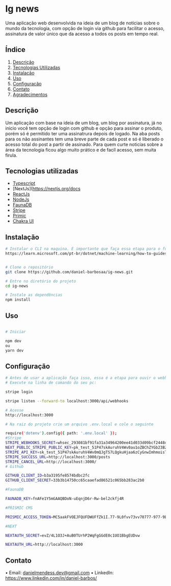 # Ig news

Uma aplicação web desenvolvida na ideia de um blog de noticias sobre o mundo da tecnologia, com opção de login via github para facilitar o acesso, assinatura de valor único que da acesso a todos os posts em tempo real.

##  Índice

1. [Descrição](#descrição)
2. [Tecnologias Utilizadas](#tecnologias-utilizadas)
3. [Instalação](#instalação)
4. [Uso](#uso)
5. [Configuração](#configuração)
6. [Contato](#contato)
7. [Agradecimentos](#agradecimentos)


## Descrição 

Um aplicação com base na ideia de um blog, um blog por assinatura, já no inicio você tem opção de login com github e opção para assinar o produto, porém só é permitido ter uma assinatrura depois de logado. Na aba posts para os não assinantes tem uma breve parte de cada post e só é liberado o acesso total do post a partir de assinado. Para quem curte noticias sobre a área da tecnologia ficou algo muito prático e de facíl acesso, sem muita firula.

## Tecnologias utilizadas 

- [Typescript](https://www.typescriptlang.org/docs/)
- [NextJs](https://nextjs.org/docs
- [ReactJs](https://legacy.reactjs.org/docs/getting-started.html)
- [NodeJs](https://nodejs.org/docs/latest/api/)
- [FaunaDB](https://docs.fauna.com/fauna/current/)
- [Stripe](https://docs.stripe.com/payments?payments=popular)
- [Primic](https://prismic.io/docs)
- [Chakra UI](https://v2.chakra-ui.com/docs/components)


## Instalação

```sh
# Instalar o CLI na maquina. É importante que faça essa etapa para o funcionamento correto da aplicação
https://learn.microsoft.com/pt-br/dotnet/machine-learning/how-to-guides/install-ml-net-cli?tabs=windows


# Clone o repositório
git clone https://github.com/daniel-barbosaa/ig-news.git

# Entre no diretório do projeto
cd ig-news

# Instale as dependências
npm install

```

## Uso

```sh

# Iniciar

npm dev
ou
yarn dev

```
## Configuração

```sh
# Antes de usar a aplicação faça isso, essa é a etapa para ouvir o webhooks da aplicação para que funcione conforme o esperado
# Execute na linha de comando do seu pc:

stripe login

stripe listen --forward-to localhost:3000/api/webhooks

# Acesse
http://localhost:3000

# Na raiz do projeto crie um arquivo .env.local e cole o seguinte

require('dotenv').config({ path: '.env.local' });
#Stripe
STRIPE_WEBHOOKS_SECRET=whsec_293081bf91fa31a34964200ee41d033d09bcf2448df5bbe1ef3b1480153fccc8
NEXT_PUBLIC_STRIPE_PUBLIC_KEY=pk_test_51P47skAuruhV4Wv0au1oZBChZYGb23BZb30gPTWL3poARWUiUHhleEDlmXWcdeAyyWxFdNJbL4fj69uxraUVaLPn000UgOM0LI
STRIPE_API_KEY=sk_test_51P47skAuruhV4Wv0mQJgTS7LQgkuHjaa6zCyGnwImhmoisTKz5t08anRhOBShhu9fVSs2Ts6E5LC5zZkucPZ1OqZ00welrzgRb
STRIPE_SUCCESS_URL=http://localhost:3000/posts
STRIPE_CANCEL_URL=http://localhost:3000/
# Github

GITHUB_CLIENT_ID=b3a3195fe8574bdbc2fc
GITHUB_CLIENT_SECRET=33b3b14750cc65caaefad86521c065bb283ac2b0 

#FaunaDB

FAUNADB_KEY=fnAFe1Y5mGAAQBDoN-uEqnjD6r-Rw-bel2ckfj4R

#PRISMIC CMS

PRISMIC_ACCESS_TOKEN=MC5aakFVOEJFQUFDWUFfZk1I.77-9L0fvv73vv70777-977-9B--_ve-_vQJM77-977-977-9Dz_vv70JVHJ3FX7vv70rO1zvv71P77-9

#NEXT 

NEXTAUTH_SECRET=evZ/4L1O3J+AuB0TUrhP2WqFgGGdE0c1UO1BbgEUDvw

NEXTAUTH_URL=http://localhost:3000

```

## Contato

• Email: danielmendess.dev@gmail.com
• LinkedIn: https://www.linkedin.com/in/daniel-barbos/





